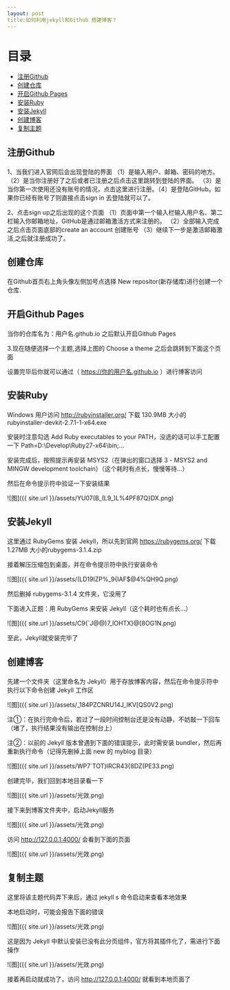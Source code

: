 ```yaml
---
layout: post
title:如何利用jekyll和Github 搭建博客？
---
```

# 目录
+ [注册Github](#partI)
+ [创建仓库](#partII)
+ [开启Github Pages](#partIII)
+ [安装Ruby](#partIV)
+ [安装Jekyll](#partV)
+ [创建博客](#partVI)
+ [复制主题](#partVII)


## 注册Github <p id="partI"></p>
1、当我们进入官网后会出现登陆的界面
（1）是输入用户、邮箱、密码的地方。（2）是当你注册好了之后或者已注册之后点击这里跳转到登陆的界面。
（3）是当你第一次使用还没有账号的情况，点击这里进行注册。（4）是登陆GitHub。如果你已经有账号了则直接点击sign in 去登陆就可以了。

2、点击sign up之后出现的这个页面
（1）页面中第一个输入栏输入用户名、第二栏输入你邮箱地址，GitHub是通过邮箱激活方式来注册的。
（2）全部输入完成之后点击页面底部的create an account 创建账号 （3）继续下一步是激活邮箱激活,之后就注册成功了。



## 创建仓库 <p id="partII"></p>
在Github首页右上角头像左侧加号点选择 New repositor(新存储库)进行创建一个仓库.



## 开启Github Pages <p id="partIII"></p>


当你的仓库名为：用户名.github.io 之后默认开启Github Pages

3.现在随便选择一个主题,选择上图的 Choose a theme 之后会跳转到下面这个页面


设置完毕后你就可以通过（ https://你的用户名.github.io ）进行博客访问


## 安装Ruby <p id="partIV"></p>
Windows 用户访问 http://rubyinstaller.org/ 下载 130.9MB  大小的 rubyinstaller-devkit-2.7.1-1-x64.exe

安装时注意勾选 Add Ruby executables to your PATH，没选的话可以手工配置一下 Path=D:\Develop\Ruby27-x64\bin;...

安装完成后，按照提示再安装 MSYS2（在弹出的窗口选择 3 - MSYS2 and MINGW development toolchain）（这个耗时有点长，慢慢等待…）

然后在命令提示符中验证一下安装结果

![图]({{ site.url }}/assets/YU07(B_(L9_)L%4PF87Q}DX.png)

## 安装Jekyll <p id="partV"></p>
这里通过 RubyGems 安装 Jekyll，所以先到官网 https://rubygems.org/ 下载 1.27MB 大小的rubygems-3.1.4.zip

接着解压压缩包到桌面，并在命令提示符中执行安装命令

![图]({{ site.url }}/assets/(LD19IZP%_9{IAF$@4%QH9Q.png)

然后删掉 rubygems-3.1.4 文件夹，它没用了

下面进入正题：用 RubyGems 来安装 Jekyll（这个耗时也有点长…）

![图]({{ site.url }}/assets/C9{`J@@)7_IOHTX}@[8OG1N.png)

至此，Jekyll就安装完毕了

## 创建博客 <p id="partVI"></p>
先建一个文件夹（这里命名为 Jekyll）用于存放博客内容，然后在命令提示符中执行以下命令创建 Jekyll 工作区

![图]({{ site.url }}/assets/_184PZCNRU14J_IKV[QS0V2.png)

注①：在执行完命令后，若过了一段时间控制台还是没有动静，不妨敲一下回车（堵了，执行结果没有输出在控制台上）

注②：以前的 Jekyll 版本曾遇到下面的错误提示，此时需安装 bundler，然后再重新执行命令（记得先删掉上面 new 的 myblog 目录）

![图]({{ site.url }}/assets/WP7`TOT)IRCR43{8DZ(PE33.png)

创建完毕，我们回到本地目录看一下

![图]({{ site.url }}/assets/光效.png)

接下来到博客文件夹中，启动Jekyll服务

![图]({{ site.url }}/assets/光效.png)

访问 http://127.0.0.1:4000/ 会看到下面的页面

![图]({{ site.url }}/assets/光效.png)


## 复制主题 <p id="partVII"></p>
这里将该主题代码弄下来后，通过 jekyll s 命令启动来查看本地效果

本地启动时，可能会报告下面的错误

![图]({{ site.url }}/assets/光效.png)

这是因为 Jekyll 中默认安装已没有此分页组件，官方将其插件化了，需进行下面操作

![图]({{ site.url }}/assets/光效.png)

接着再启动就成功了，访问 http://127.0.0.1:4000/ 就看到本地页面了



